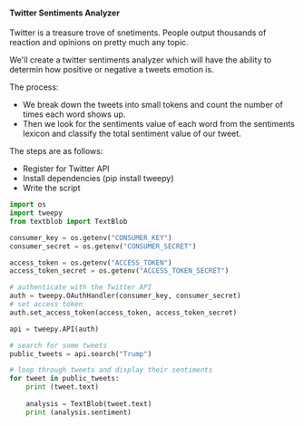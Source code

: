
#### Twitter Sentiments Analyzer
Twitter is a treasure trove of snetiments. People output thousands of reaction and opinions on pretty much any topic.

We'll create a twitter sentiments analyzer which will have the ability to determin how positive or negative a tweets emotion is.

The process:
* We break down the tweets into small tokens and count the number of times each word shows up.
* Then we look for the sentiments value of each word from the sentiments lexicon and classify the total sentiment value of our tweet.

The steps are as follows:
* Register for Twitter API
* Install dependencies (pip install tweepy)
* Write the script



```python
import os
import tweepy
from textblob import TextBlob

consumer_key = os.getenv("CONSUMER_KEY")
consumer_secret = os.getenv("CONSUMER_SECRET")

access_token = os.getenv("ACCESS_TOKEN")
access_token_secret = os.getenv("ACCESS_TOKEN_SECRET")

# authenticate with the Twitter API
auth = tweepy.OAuthHandler(consumer_key, consumer_secret)
# set access token
auth.set_access_token(access_token, access_token_secret)

api = tweepy.API(auth)

# search for some tweets
public_tweets = api.search("Trump")

# loop through tweets and display their sentiments
for tweet in public_tweets:
    print (tweet.text)
    
    analysis = TextBlob(tweet.text)
    print (analysis.sentiment)

```
